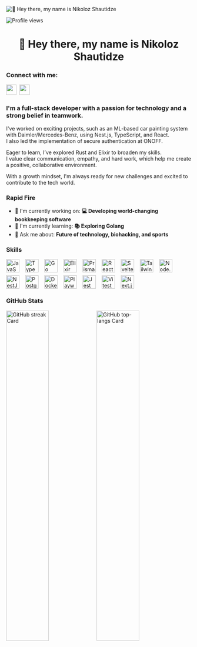 ![👋 Hey there, my name is Nikoloz Shautidze](https://static.wixstatic.com/media/53fad0_ce0704caa0174d6aa9b2b8101a62fa77~mv2.gif)

![Profile views](https://komarev.com/ghpvc/?username=0xvoider42&label=Profile%20views&color=0e75b6&style=flat)

<div id="toc">
  <ul align="center" style="list-style: none">
    <summary>
      <h1>
        👋 Hey there, my name is Nikoloz Shautidze
      </h1>
    </summary>
  </ul>
</div>

**<h3 align="left">Connect with me:</h3>** 
<p align="left"><a href="https://www.linkedin.com/in/nikoloz-shautidze" target="_blank"><img src="https://img.shields.io/badge/LinkedIn-0077B5?style=flat-square&logo=linkedin&logoColor=white" height="28" style="margin-right: 4px"></a> <a href="shautidzenikoloz@gmail.com" target="_blank"><img src="https://img.shields.io/badge/Gmail-D14836?style=flat-square&logo=gmail&logoColor=white" height="28" style="margin-right: 4px"></a></p>

### I'm a full-stack developer with a passion for technology and a strong belief in teamwork.

I've worked on exciting projects, such as an ML-based car painting system with Daimler/Mercedes-Benz, using Nest.js, TypeScript, and React.  
I also led the implementation of secure authentication at ONOFF.

Eager to learn, I’ve explored Rust and Elixir to broaden my skills.  
I value clear communication, empathy, and hard work, which help me create a positive, collaborative environment.

With a growth mindset, I'm always ready for new challenges and excited to contribute to the tech world.


**<h3 align="left">Rapid Fire</h3>**

- 💼 I'm currently working on: **💻 Developing world-changing bookkeeping software**
- 🌱 I'm currently learning: **📚 Exploring Golang**
- 💬 Ask me about: **Future of technology, biohacking, and sports**

 **<h3 align="left">Skills</h3>**

<div style="display: flex; flex-wrap: wrap; gap: 8px; justify-content: left;"><img src="https://cdn.jsdelivr.net/gh/devicons/devicon/icons/javascript/javascript-original.svg" height="36" alt="JavaScript" style="margin-right: 8px"> <img src="https://cdn.jsdelivr.net/gh/devicons/devicon/icons/typescript/typescript-original.svg" height="36" alt="TypeScript" style="margin-right: 8px"> <img src="https://cdn.jsdelivr.net/gh/devicons/devicon@latest/icons/go/go-original-wordmark.svg" height="36" alt="Go" style="margin-right: 8px"> <img src="https://cdn.jsdelivr.net/gh/devicons/devicon/icons/elixir/elixir-original.svg" height="36" alt="Elixir" style="margin-right: 8px"> <img src="https://cdn.jsdelivr.net/gh/devicons/devicon@latest/icons/prisma/prisma-original-wordmark.svg" height="36" alt="Prisma" style="margin-right: 8px"> <img src="https://cdn.jsdelivr.net/gh/devicons/devicon@latest/icons/react/react-original-wordmark.svg" height="36" alt="React" style="margin-right: 8px"> <img src="https://cdn.jsdelivr.net/gh/devicons/devicon/icons/svelte/svelte-original.svg" height="36" alt="Svelte" style="margin-right: 8px"> <img src="https://cdn.jsdelivr.net/gh/devicons/devicon@latest/icons/tailwindcss/tailwindcss-original.svg" height="36" alt="Tailwind CSS" style="margin-right: 8px"> <img src="https://cdn.jsdelivr.net/gh/devicons/devicon@latest/icons/nodejs/nodejs-original-wordmark.svg" height="36" alt="Node.js" style="margin-right: 8px"> <img src="https://cdn.jsdelivr.net/gh/devicons/devicon@latest/icons/nestjs/nestjs-original.svg" height="36" alt="NestJs" style="margin-right: 8px"> <img src="https://cdn.jsdelivr.net/gh/devicons/devicon@latest/icons/postgresql/postgresql-original-wordmark.svg" height="36" alt="PostgreSQL" style="margin-right: 8px"> <img src="https://cdn.jsdelivr.net/gh/devicons/devicon@latest/icons/docker/docker-original-wordmark.svg" height="36" alt="Docker" style="margin-right: 8px"> <img src="https://cdn.jsdelivr.net/gh/devicons/devicon@latest/icons/playwright/playwright-original.svg" height="36" alt="Playwright" style="margin-right: 8px"> <img src="https://cdn.jsdelivr.net/gh/devicons/devicon/icons/jest/jest-plain.svg" height="36" alt="Jest" style="margin-right: 8px"> <img src="https://cdn.jsdelivr.net/gh/devicons/devicon@latest/icons/vitest/vitest-original.svg" height="36" alt="Vitest" style="margin-right: 8px"> <img src="https://cdn.jsdelivr.net/gh/devicons/devicon@latest/icons/nextjs/nextjs-original-wordmark.svg" height="36" alt="Next.js" style="margin-right: 8px"></div>

 **<h3 align="left">GitHub Stats</h3>**

<p align="left">
  <img width="48%" src="https://streak-stats.demolab.com/?user=0xvoider42&theme=react&hide_border=false&date_format=M+j%5B%2C+Y%5D&mode=daily&hide_total_contributions=false&hide_current_streak=false&hide_longest_streak=false&card_height=200" alt="GitHub streak Card" />
  <img width="48%" src="https://github-readme-stats.vercel.app/api/top-langs?username=0xvoider42&theme=react&hide_title=false&layout=compact&langs_count=6&hide_progress=false&card_width=400" alt="GitHub top-langs Card" />
</p>

